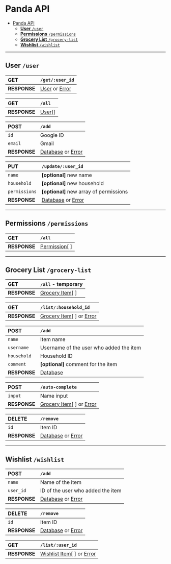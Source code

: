 # Panda API
- [Panda API](#panda-api)
  - [**User** `/user`](#user-user)
  - [**Permissions** `/permissions`](#permissions-permissions)
  - [**Grocery List** `/grocery-list`](#grocery-list-grocery-list)
  - [**Wishlist** `/wishlist`](#wishlist-wishlist)

---------------------------------------------------------------------------------------------------

## **User** `/user`

| **GET** | `/get/:user_id` |
| :- | :- |
| **RESPONSE** | [User](objects.md#user) or [Error](objects.md#Error) |

| **GET** | `/all` |
| :- | :- |
| **RESPONSE** | [User](objects.md#user)[] |

| **POST** | `/add` |
| :- | :- |
| `id` | Google ID |
| `email` | Gmail |
| **RESPONSE** | [Database](objects.md#database-response) or [Error](objects.md#error) |

| **PUT** | `/update/:user_id` |
| :- | :- |
| `name` | **[optional]** new name |
| `household` | **[optional]** new household |
| `permissions` | **[optional]** new array of permissions |
| **RESPONSE** | [Database](objects.md#database-response) or [Error](objects.md#error) |

---------------------------------------------------------------------------------------------------

## **Permissions** `/permissions`

| **GET** | `/all` |
| :- | :- |
| **RESPONSE** | [Permission](objects.md#permission)[ ] |

---------------------------------------------------------------------------------------------------

## **Grocery List** `/grocery-list`

| **GET** | `/all` - temporary |
| :- | :- |
| **RESPONSE** | [Grocery Item](objects.md#grocery-list)[ ] |

| **GET** | `/list/:household_id` |
| :- | :- |
| **RESPONSE** | [Grocery Item](objects.md#grocery-list)[ ] or [Error](objects.md#error) |

| **POST** | `/add` |
| :- | :- |
| `name` | Item name |
| `username` | Username of the user who added the item |
| `household` | Household ID |
| `comment` | **[optional]** comment for the item |
| **RESPONSE** | [Database](objects.md#database-response) |

| **POST** | `/auto-complete` |
| :- | :- |
| `input` | Name input |
| **RESPONSE** | [Grocery Item](objects.md#grocery-list)[ ] or [Error](objects.md#error) |

| **DELETE** | `/remove` |
| :- | :- |
| `id` | Item ID |
| **RESPONSE** | [Database](objects.md#database-response) or [Error](objects.md#error) |

---------------------------------------------------------------------------------------------------

## **Wishlist** `/wishlist`

| **POST** | `/add` |
| :- | :- |
| `name` | Name of the item |
| `user_id` | ID of the user who added the item | 
| **RESPONSE** | [Database](objects.md#database-response) or [Error](objects.md#error) |

| **DELETE** | `/remove` |
| :- | :- |
| `id` | Item ID |
| **RESPONSE** | [Database](objects.md#database-response) or [Error](objects.md#error) |

| **GET** | `/list/:user_id` |
| :- | :- |
| **RESPONSE** | [Wishlist Item](objects.md#wishlist)[ ] or [Error](objects.md#error) |